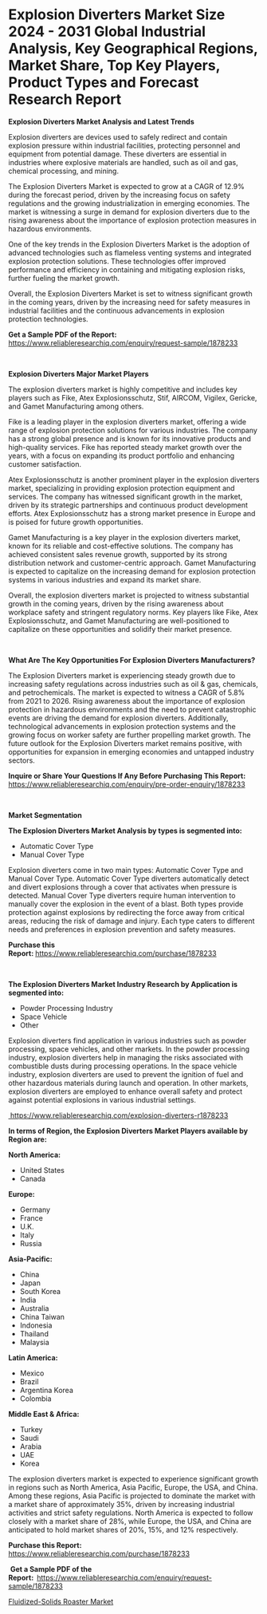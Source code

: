 <p><h1>Explosion Diverters Market Size 2024 - 2031 Global Industrial Analysis, Key Geographical Regions, Market Share, Top Key Players, Product Types and Forecast Research Report</h1></p><p><strong>Explosion Diverters Market Analysis and Latest Trends</strong></p>
<p><p>Explosion diverters are devices used to safely redirect and contain explosion pressure within industrial facilities, protecting personnel and equipment from potential damage. These diverters are essential in industries where explosive materials are handled, such as oil and gas, chemical processing, and mining.</p><p>The Explosion Diverters Market is expected to grow at a CAGR of 12.9% during the forecast period, driven by the increasing focus on safety regulations and the growing industrialization in emerging economies. The market is witnessing a surge in demand for explosion diverters due to the rising awareness about the importance of explosion protection measures in hazardous environments.</p><p>One of the key trends in the Explosion Diverters Market is the adoption of advanced technologies such as flameless venting systems and integrated explosion protection solutions. These technologies offer improved performance and efficiency in containing and mitigating explosion risks, further fueling the market growth.</p><p>Overall, the Explosion Diverters Market is set to witness significant growth in the coming years, driven by the increasing need for safety measures in industrial facilities and the continuous advancements in explosion protection technologies.</p></p>
<p><strong>Get a Sample PDF of the Report:&nbsp;</strong> <a href="https://www.reliableresearchiq.com/enquiry/request-sample/1878233">https://www.reliableresearchiq.com/enquiry/request-sample/1878233</a></p>
<p>&nbsp;</p>
<p><strong>Explosion Diverters Major Market Players</strong></p>
<p><p>The explosion diverters market is highly competitive and includes key players such as Fike, Atex Explosionsschutz, Stif, AIRCOM, Vigilex, Gericke, and Gamet Manufacturing among others. </p><p>Fike is a leading player in the explosion diverters market, offering a wide range of explosion protection solutions for various industries. The company has a strong global presence and is known for its innovative products and high-quality services. Fike has reported steady market growth over the years, with a focus on expanding its product portfolio and enhancing customer satisfaction.</p><p>Atex Explosionsschutz is another prominent player in the explosion diverters market, specializing in providing explosion protection equipment and services. The company has witnessed significant growth in the market, driven by its strategic partnerships and continuous product development efforts. Atex Explosionsschutz has a strong market presence in Europe and is poised for future growth opportunities.</p><p>Gamet Manufacturing is a key player in the explosion diverters market, known for its reliable and cost-effective solutions. The company has achieved consistent sales revenue growth, supported by its strong distribution network and customer-centric approach. Gamet Manufacturing is expected to capitalize on the increasing demand for explosion protection systems in various industries and expand its market share.</p><p>Overall, the explosion diverters market is projected to witness substantial growth in the coming years, driven by the rising awareness about workplace safety and stringent regulatory norms. Key players like Fike, Atex Explosionsschutz, and Gamet Manufacturing are well-positioned to capitalize on these opportunities and solidify their market presence.</p></p>
<p>&nbsp;</p>
<p><strong>What Are The Key Opportunities For Explosion Diverters Manufacturers?</strong></p>
<p><p>The Explosion Diverters market is experiencing steady growth due to increasing safety regulations across industries such as oil & gas, chemicals, and petrochemicals. The market is expected to witness a CAGR of 5.8% from 2021 to 2026. Rising awareness about the importance of explosion protection in hazardous environments and the need to prevent catastrophic events are driving the demand for explosion diverters. Additionally, technological advancements in explosion protection systems and the growing focus on worker safety are further propelling market growth. The future outlook for the Explosion Diverters market remains positive, with opportunities for expansion in emerging economies and untapped industry sectors.</p></p>
<p><strong>Inquire or Share Your Questions If Any Before Purchasing This Report:</strong> <a href="https://www.reliableresearchiq.com/enquiry/pre-order-enquiry/1878233">https://www.reliableresearchiq.com/enquiry/pre-order-enquiry/1878233</a></p>
<p>&nbsp;</p>
<p><strong>Market Segmentation</strong></p>
<p><strong>The Explosion Diverters Market Analysis by types is segmented into:</strong></p>
<p><ul><li>Automatic Cover Type</li><li>Manual Cover Type</li></ul></p>
<p><p>Explosion diverters come in two main types: Automatic Cover Type and Manual Cover Type. Automatic Cover Type diverters automatically detect and divert explosions through a cover that activates when pressure is detected. Manual Cover Type diverters require human intervention to manually cover the explosion in the event of a blast. Both types provide protection against explosions by redirecting the force away from critical areas, reducing the risk of damage and injury. Each type caters to different needs and preferences in explosion prevention and safety measures.</p></p>
<p><strong>Purchase this Report:&nbsp;</strong><a href="https://www.reliableresearchiq.com/purchase/1878233">https://www.reliableresearchiq.com/purchase/1878233</a></p>
<p>&nbsp;</p>
<p><strong>The Explosion Diverters Market Industry Research by Application is segmented into:</strong></p>
<p><ul><li>Powder Processing Industry</li><li>Space Vehicle</li><li>Other</li></ul></p>
<p><p>Explosion diverters find application in various industries such as powder processing, space vehicles, and other markets. In the powder processing industry, explosion diverters help in managing the risks associated with combustible dusts during processing operations. In the space vehicle industry, explosion diverters are used to prevent the ignition of fuel and other hazardous materials during launch and operation. In other markets, explosion diverters are employed to enhance overall safety and protect against potential explosions in various industrial settings.</p></p>
<p><a href="https://www.reliableresearchiq.com/explosion-diverters-r1878233">&nbsp;https://www.reliableresearchiq.com/explosion-diverters-r1878233</a></p>
<p><strong>In terms of Region, the Explosion Diverters Market Players available by Region are:</strong></p>
<p>
    <p> <strong> North America: </strong>
        <ul>
            <li>United States</li>
            <li>Canada</li>
        </ul>
        </p> 
    <p> <strong> Europe: </strong>
        <ul>
            <li>Germany</li>
            <li>France</li>
            <li>U.K.</li>
            <li>Italy</li>
            <li>Russia</li>
        </ul>
        </p> 
    <p> <strong> Asia-Pacific: </strong>
        <ul>
            <li>China</li>
            <li>Japan</li>
            <li>South Korea</li>
            <li>India</li>
            <li>Australia</li>
            <li>China Taiwan</li>
            <li>Indonesia</li>
            <li>Thailand</li>
            <li>Malaysia</li>
        </ul>
        </p> 
    <p> <strong> Latin America: </strong>
        <ul>
            <li>Mexico</li>
            <li>Brazil</li>
            <li>Argentina Korea</li>
            <li>Colombia</li>
        </ul>
        </p> 
    <p> <strong> Middle East & Africa: </strong>
        <ul>
            <li>Turkey</li>
            <li>Saudi</li>
            <li>Arabia</li>
            <li>UAE</li>
            <li>Korea</li>
        </ul>
    </p>
    </p>
<p><p>The explosion diverters market is expected to experience significant growth in regions such as North America, Asia Pacific, Europe, the USA, and China. Among these regions, Asia Pacific is projected to dominate the market with a market share of approximately 35%, driven by increasing industrial activities and strict safety regulations. North America is expected to follow closely with a market share of 28%, while Europe, the USA, and China are anticipated to hold market shares of 20%, 15%, and 12% respectively.</p></p>
<p><strong>Purchase this Report: </strong><a href="https://www.reliableresearchiq.com/purchase/1878233">https://www.reliableresearchiq.com/purchase/1878233</a></p>
<p>&nbsp;<strong>Get a Sample PDF of the Report:&nbsp;&nbsp;</strong><a href="https://www.reliableresearchiq.com/enquiry/request-sample/1878233">https://www.reliableresearchiq.com/enquiry/request-sample/1878233</a></p>
<p><strong></strong></p>
<p><p><a href="https://github.com/hzxpgedq27/Market-Research-Report-List-1/blob/main/fluidized-solids-roaster-market.md">Fluidized-Solids Roaster Market</a></p></p>